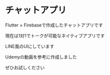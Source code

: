 # チャットアプリ

Flutter × Firebaseで作成したチャットアプリです

現在は1対1でトークが可能なネイティブアプリです

LINE風のUIにしています

Udemyの動画を参考に作成しました

ぜひお試しください
